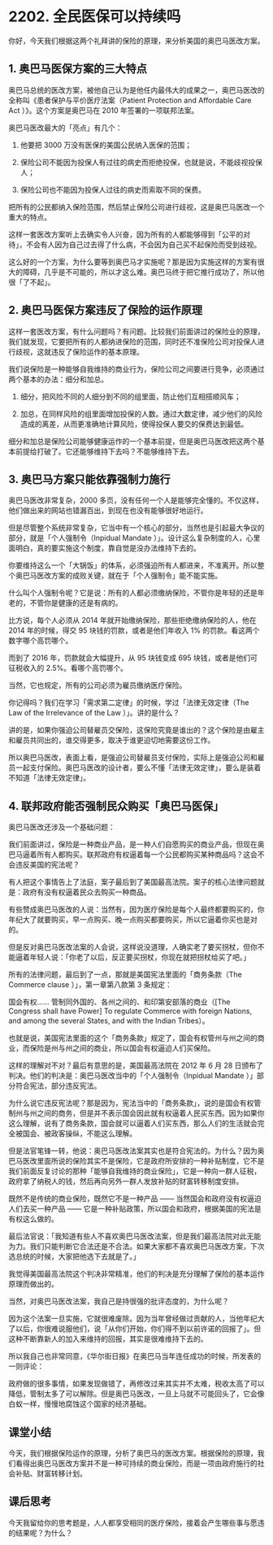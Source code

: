 # 2202. 全民医保可以持续吗

你好，今天我们根据这两个礼拜讲的保险的原理，来分析美国的奥巴马医改方案。

## 1. 奥巴马医保方案的三大特点

奥巴马总统的医改方案，被他自己认为是他任内最伟大的成果之一，奥巴马医改的全称叫《患者保护与平价医疗法案（Patient Protection and Affordable Care Act ）》。这个方案是奥巴马在 2010 年签署的一项联邦法案。

奥巴马医改最大的「亮点」有几个：

1. 他要把 3000 万没有医保的美国公民纳入医保的范围；

2. 保险公司不能因为投保人有过往的病史而拒绝投保，也就是说，不能歧视投保人；

3. 保险公司也不能因为投保人过往的病史而索取不同的保费。

把所有的公民都纳入保险范围，然后禁止保险公司进行歧视，这是奥巴马医改一个重大的特点。

这样一套医改方案听上去确实令人兴奋，因为所有的人都能够得到「公平的对待」，不会有人因为自己过去得了什么病，不会因为自己买不起保险而受到歧视。

这么好的一个方案，为什么要等到奥巴马才实施呢？那是因为实施这样的方案有很大的障碍，几乎是不可能的，所以才这么难。奥巴马终于把它推行成功了，所以他很「了不起」。

## 2. 奥巴马医保方案违反了保险的运作原理

这样一套医改方案，有什么问题吗？有问题。比较我们前面讲过的保险业的原理，我们就发现，它要把所有的人都纳进保险的范围，同时还不准保险公司对投保人进行歧视，这就违反了保险运作的基本原理。

我们说保险是一种能够自我维持的商业行为，保险公司之间要进行竞争，必须通过两个基本的办法：细分和加总。

1. 细分，把风险不同的人细分到不同的组里面，防止他们互相搭顺风车；

2. 加总，在同样风险的组里面增加投保的人数。通过大数定律，减少他们的风险造成的离差，从而更准确地计算风险，使得投保人要交的保费达到最低。

细分和加总是保险公司能够健康运作的一个基本前提，但是奥巴马医改把这两个基本前提给打破了。它还能够维持下去吗？不能够维持下去。

## 3. 奥巴马方案只能依靠强制力施行

奥巴马医改非常复杂，2000 多页，没有任何一个人是能够完全懂的。不仅这样，他们做出来的网站也错漏百出，到现在也没有能够很好地运行。

但是尽管整个系统非常复杂，它当中有一个核心的部分，当然也是引起最大争议的部分，就是「个人强制令（Inpidual Mandate ）」。设计这么复杂制度的人，心里面明白，真的要实施这个制度，靠自觉是没办法维持下去的。

你要维持这么一个「大锅饭」的体系，必须强迫所有人都进来，不准离开。所以整个奥巴马医改方案的成败关键，就在于「个人强制令」能不能实施。

什么叫个人强制令呢？它是说：所有的人都必须缴纳保险，不管你是年轻的还是年老的，不管你是健康的还是有病的。

比方说，每个人必须从 2014 年就开始缴纳保险，那些拒绝缴纳保险的人，他在 2014 年的时候，得交 95 块钱的罚款，或者是他们年收入 1% 的罚款。看这两个数字哪个高罚哪个。

而到了 2016 年，罚款就会大幅提升，从 95 块钱变成 695 块钱，或者是他们可征税收入的 2.5%。看哪个高罚哪个。

当然，它也规定，所有的公司必须为雇员缴纳医疗保险。

你记得吗？我们在学习「需求第二定律」的时候，学过「法律无效定律（The Law of the Irrelevance of the Law ）」。讲的是什么？

讲的是，如果你强迫公司替雇员交保险，这保险究竟是谁出的？这个保险是由雇主和雇员共同出的，谁交得更多，取决于谁更迫切地需要这份工作。

所以奥巴马医改，表面上看，是强迫公司替雇员支付保险，实际上是强迫公司和雇员一起支付保险。奥巴马医改的设计者，要么不懂「法律无效定律」，要么是装着不知道「法律无效定律」。

## 4. 联邦政府能否强制民众购买「奥巴马医保」

奥巴马医改还涉及一个基础问题：

我们前面讲过，保险是一种商业产品，是一种人们自愿购买的商业产品，但现在奥巴马逼着所有人都购买。联邦政府有权逼着每一个公民都购买某种商品吗？这会不会违反美国的宪法呢？

有人把这个事情告上了法庭，案子最后到了美国最高法院。案子的核心法律问题就是：政府有没有权逼着民众去购买一种商品。

有些赞成奥巴马医改的人说：当然有，因为医疗保险是每个人最终都要购买的，你年纪大了就要购买，早一点购买、晚一点购买都要购买，所以它逼着你买也是对的。

但是反对奥巴马医改法案的人会说，这样说没道理，人确实老了要买拐杖，但你不能逼着年轻人说：「你老了以后，反正要买拐杖，你现在就把拐杖给买了吧。」

所有的法律问题，最后到了一点，那就是美国宪法里面的「商务条款（The Commerce clause ）」，第一章第八款第 3 条规定：

国会有权…… 管制同外国的、各州之间的、和印第安部落的商业（[The Congress shall have Power] To regulate Commerce with foreign Nations, and among the several States, and with the Indian Tribes）。

也就是说，美国宪法里面的这个「商务条款」规定了，国会有权管州与州之间的商业，而保险是州与州之间的商业，所以国会有权逼迫人们买保险。

这样的理解对不对？最后有意思的是，美国最高法院在 2012 年 6 月 28 日颁布了判决。他们的判决是：奥巴马医改当中的「个人强制令（Inpidual Mandate ）」部分符合宪法，部分违反宪法。

为什么说它违反宪法呢？那是因为，宪法当中的「商务条款」，说的是国会有权管制州与州之间的商务，但是并不表示国会因此就有权逼着人民买东西。因为如果你这么理解，说有了商务条款，国会就可以逼着人们买东西，那么人们的生活就会完全被国会、被政客操纵，不能这么理解。

但是法官笔锋一转，他说：奥巴马医改法案其实也是符合宪法的。为什么？因为奥巴马医改里面所说的保险其实不是保险，它是政府所安排的一种补贴制度，它不是我们前面反复讨论的那种「能够自我维持的商业保险」，它是一种向一群人征税，政府拿了纳税人的钱，然后再向另外一群人发放补贴的财富转移制度安排。

既然不是传统的商业保险，既然它不是一种产品 —— 当然国会和政府没有权逼迫人们去买一种产品 —— 它是一种补贴政策，所以国会和政府，根据美国的宪法是有权这么做的。

最后法官说：「我知道有些人不喜欢奥巴马医改法案，但是我们最高法院对此无能为力。我们只能判断它合法还是不合法。如果大家都不喜欢奥巴马医改方案，下次选总统的时候，大家把他选下去就是了。」

我觉得美国最高法院这个判决非常精准，他们的判决是充分理解了保险的基本运作原理而做出的。

当然，对奥巴马医改法案，我自己是持很强的批评态度的，为什么呢？

因为这个法案一旦实施，它就很难废除。因为当年曾经做过贡献的人，当他年纪大了以后，你很难说服他们，说「从你们开始，你们得不到以前许诺的回报了」。但这种不断靠新人的加入来维持的回报，其实是很难维持下去的。

所以我自己也非常同意，《华尔街日报》在奥巴马当年连任成功的时候，所发表的一则评论：

政府做的很多事情，如果发现做错了，再修改过来其实并不太难，税收太高了可以降低，管制太多了可以解除。但是奥巴马医改，一旦上马就不可能回头了，它会像白蚁一样，慢慢地腐蚀这个国家的经济基础。

## 课堂小结

今天，我们根据保险运作的原理，分析了奥巴马的医改方案。根据保险的原理，我们看得出奥巴马医改方案并不是一种可持续的商业保险，而是一项由政府施行的社会补贴、财富转移计划。

## 课后思考

今天我留给你的思考题是，人人都享受相同的医疗保险，接着会产生哪些事与愿违的结果呢？为什么？

